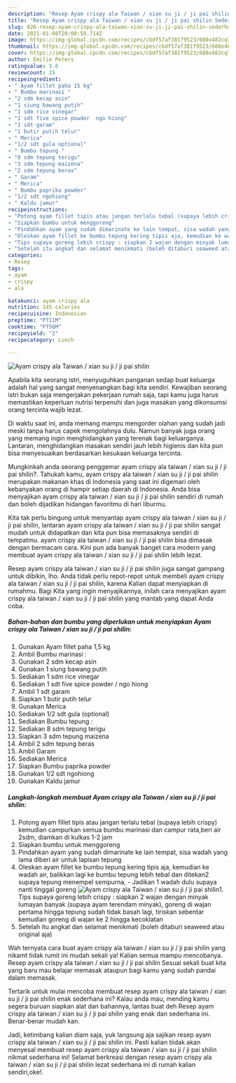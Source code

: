 ```yaml
---
description: "Resep Ayam crispy ala Taiwan / xian su ji / ji pai shilin Sederhana Untuk Jualan"
title: "Resep Ayam crispy ala Taiwan / xian su ji / ji pai shilin Sederhana Untuk Jualan"
slug: 826-resep-ayam-crispy-ala-taiwan-xian-su-ji-ji-pai-shilin-sederhana-untuk-jualan
date: 2021-01-08T20:00:59.714Z
image: https://img-global.cpcdn.com/recipes/cbdf57af381f9523/680x482cq70/ayam-crispy-ala-taiwan-xian-su-ji-ji-pai-shilin-foto-resep-utama.jpg
thumbnail: https://img-global.cpcdn.com/recipes/cbdf57af381f9523/680x482cq70/ayam-crispy-ala-taiwan-xian-su-ji-ji-pai-shilin-foto-resep-utama.jpg
cover: https://img-global.cpcdn.com/recipes/cbdf57af381f9523/680x482cq70/ayam-crispy-ala-taiwan-xian-su-ji-ji-pai-shilin-foto-resep-utama.jpg
author: Emilie Peters
ratingvalue: 3.6
reviewcount: 15
recipeingredient:
- " Ayam fillet paha 15 kg"
- " Bumbu marinasi "
- "2 sdm kecap asin"
- "1 siung bawang putih"
- "1 sdm rice vinegar"
- "1 sdt five spice powder  ngo hiong"
- "1 sdt garam"
- "1 butir putih telur"
- " Merica"
- "1/2 sdt gula optional"
- " Bumbu tepung "
- "8 sdm tepung terigu"
- "3 sdm tepung maizena"
- "2 sdm tepung beras"
- " Garam"
- " Merica"
- " Bumbu paprika powder"
- "1/2 sdt ngohiong"
- " Kaldu jamur"
recipeinstructions:
- "Potong ayam fillet tipis atau jangan terlalu tebal (supaya lebih crispy) kemudian campurkan semua bumbu marinasi dan campur rata,beri air 2sdm, diamkan di kulkas 1-2 jam"
- "Siapkan bumbu untuk menggoreng"
- "Pindahkan ayam yang sudah dimarinate ke lain tempat, sisa wadah yang lama diberi air untuk lapisan tepung"
- "Oleskan ayam fillet ke bumbu tepung kering tipis aja, kemudian ke wadah air, balikkan lagi ke bumbu tepung lebih tebal dan ditekan2 supaya tepung menempel sempurna,  Jadikan 1 wadah dulu supaya nanti tinggal goreng"
- "Tips supaya goreng lebih crispy : siapkan 2 wajan dengan minyak lumayan banyak (supaya ayam terendam minyak), goreng di wajan pertama hingga tepung sudah tidak basah lagi, tiriskan sebentar kemudian goreng di wajan ke 2 hingga kecoklatan"
- "Setelah itu angkat dan selamat menikmati (boleh ditaburi seaweed atau original aja)"
categories:
- Resep
tags:
- ayam
- crispy
- ala

katakunci: ayam crispy ala 
nutrition: 145 calories
recipecuisine: Indonesian
preptime: "PT11M"
cooktime: "PT56M"
recipeyield: "2"
recipecategory: Lunch

---
```



![Ayam crispy ala Taiwan / xian su ji / ji pai shilin](https://img-global.cpcdn.com/recipes/cbdf57af381f9523/680x482cq70/ayam-crispy-ala-taiwan-xian-su-ji-ji-pai-shilin-foto-resep-utama.jpg)

Apabila kita seorang istri, menyuguhkan panganan sedap buat keluarga adalah hal yang sangat menyenangkan bagi kita sendiri. Kewajiban seorang istri bukan saja mengerjakan pekerjaan rumah saja, tapi kamu juga harus memastikan keperluan nutrisi terpenuhi dan juga masakan yang dikonsumsi orang tercinta wajib lezat.

Di waktu  saat ini, anda memang mampu mengorder olahan yang sudah jadi meski tanpa harus capek mengolahnya dulu. Namun banyak juga orang yang memang ingin menghidangkan yang terenak bagi keluarganya. Lantaran, menghidangkan masakan sendiri jauh lebih higienis dan kita pun bisa menyesuaikan berdasarkan kesukaan keluarga tercinta. 



Mungkinkah anda seorang penggemar ayam crispy ala taiwan / xian su ji / ji pai shilin?. Tahukah kamu, ayam crispy ala taiwan / xian su ji / ji pai shilin merupakan makanan khas di Indonesia yang saat ini digemari oleh kebanyakan orang di hampir setiap daerah di Indonesia. Anda bisa menyajikan ayam crispy ala taiwan / xian su ji / ji pai shilin sendiri di rumah dan boleh dijadikan hidangan favoritmu di hari liburmu.

Kita tak perlu bingung untuk menyantap ayam crispy ala taiwan / xian su ji / ji pai shilin, lantaran ayam crispy ala taiwan / xian su ji / ji pai shilin sangat mudah untuk didapatkan dan kita pun bisa memasaknya sendiri di tempatmu. ayam crispy ala taiwan / xian su ji / ji pai shilin bisa dimasak dengan bermacam cara. Kini pun ada banyak banget cara modern yang membuat ayam crispy ala taiwan / xian su ji / ji pai shilin lebih lezat.

Resep ayam crispy ala taiwan / xian su ji / ji pai shilin juga sangat gampang untuk dibikin, lho. Anda tidak perlu repot-repot untuk membeli ayam crispy ala taiwan / xian su ji / ji pai shilin, karena Kalian dapat menyiapkan di rumahmu. Bagi Kita yang ingin menyajikannya, inilah cara menyajikan ayam crispy ala taiwan / xian su ji / ji pai shilin yang mantab yang dapat Anda coba.

<!--inarticleads1-->

##### Bahan-bahan dan bumbu yang diperlukan untuk menyiapkan Ayam crispy ala Taiwan / xian su ji / ji pai shilin:

1. Gunakan  Ayam fillet paha 1,5 kg
1. Ambil  Bumbu marinasi :
1. Gunakan 2 sdm kecap asin
1. Gunakan 1 siung bawang putih
1. Sediakan 1 sdm rice vinegar
1. Sediakan 1 sdt five spice powder / ngo hiong
1. Ambil 1 sdt garam
1. Siapkan 1 butir putih telur
1. Gunakan  Merica
1. Sediakan 1/2 sdt gula (optional)
1. Sediakan  Bumbu tepung :
1. Sediakan 8 sdm tepung terigu
1. Siapkan 3 sdm tepung maizena
1. Ambil 2 sdm tepung beras
1. Ambil  Garam
1. Sediakan  Merica
1. Siapkan  Bumbu paprika powder
1. Gunakan 1/2 sdt ngohiong
1. Gunakan  Kaldu jamur




<!--inarticleads2-->

##### Langkah-langkah membuat Ayam crispy ala Taiwan / xian su ji / ji pai shilin:

1. Potong ayam fillet tipis atau jangan terlalu tebal (supaya lebih crispy) kemudian campurkan semua bumbu marinasi dan campur rata,beri air 2sdm, diamkan di kulkas 1-2 jam
1. Siapkan bumbu untuk menggoreng
1. Pindahkan ayam yang sudah dimarinate ke lain tempat, sisa wadah yang lama diberi air untuk lapisan tepung
1. Oleskan ayam fillet ke bumbu tepung kering tipis aja, kemudian ke wadah air, balikkan lagi ke bumbu tepung lebih tebal dan ditekan2 supaya tepung menempel sempurna,  - Jadikan 1 wadah dulu supaya nanti tinggal goreng
<img src="//assets-global.cpcdn.com/assets/icons/button_play-2c75c40dde080a61004c1f40b05d8f140eaff45d7e9e6481dc71c63d2e7c4909.png" alt="Ayam crispy ala Taiwan / xian su ji / ji pai shilin">1. Tips supaya goreng lebih crispy : siapkan 2 wajan dengan minyak lumayan banyak (supaya ayam terendam minyak), goreng di wajan pertama hingga tepung sudah tidak basah lagi, tiriskan sebentar kemudian goreng di wajan ke 2 hingga kecoklatan
1. Setelah itu angkat dan selamat menikmati (boleh ditaburi seaweed atau original aja)




Wah ternyata cara buat ayam crispy ala taiwan / xian su ji / ji pai shilin yang nikamt tidak rumit ini mudah sekali ya! Kalian semua mampu mencobanya. Resep ayam crispy ala taiwan / xian su ji / ji pai shilin Sesuai sekali buat kita yang baru mau belajar memasak ataupun bagi kamu yang sudah pandai dalam memasak.

Tertarik untuk mulai mencoba membuat resep ayam crispy ala taiwan / xian su ji / ji pai shilin enak sederhana ini? Kalau anda mau, mending kamu segera buruan siapkan alat dan bahannya, lantas buat deh Resep ayam crispy ala taiwan / xian su ji / ji pai shilin yang enak dan sederhana ini. Benar-benar mudah kan. 

Jadi, ketimbang kalian diam saja, yuk langsung aja sajikan resep ayam crispy ala taiwan / xian su ji / ji pai shilin ini. Pasti kalian tiidak akan menyesal membuat resep ayam crispy ala taiwan / xian su ji / ji pai shilin nikmat sederhana ini! Selamat berkreasi dengan resep ayam crispy ala taiwan / xian su ji / ji pai shilin lezat sederhana ini di rumah kalian sendiri,oke!.

